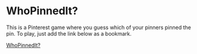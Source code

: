 WhoPinnedIt?
===========

This is a Pinterest game where you guess which of your pinners pinned the pin.
To play, just add the link below as a bookmark.

<a href="javascript: (function () { 
  var jsCode = document.createElement('script'); 
	jsCode.setAttribute('src', 'https://gist.github.com/ordinaryzelig/5378445/raw/c5cc842089244f94301405cc9cf7817837ed0b5d/whopinnedit.js');
	jsCode.setAttribute('type', 'text/javascript');      			
  document.body.appendChild(jsCode); 
 }());">WhoPinnedIt?</a>
